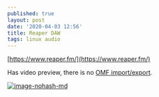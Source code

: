 ```yaml
---
published: true
layout: post
date: '2020-04-03 12:56'
title: Reaper DAW
tags: linux audio 
---
```

[https://www.reaper.fm/](https://www.reaper.fm/)

Has video preview, there is no [OMF import/export](https://forum.cockos.com/showthread.php?t=211493).

[![image-nohash-md](https://images.weserv.nl/?url=https://i.imgur.com/seMdt6yl.png)](https://images.weserv.nl/?url=https://i.imgur.com/seMdt6y.png)
